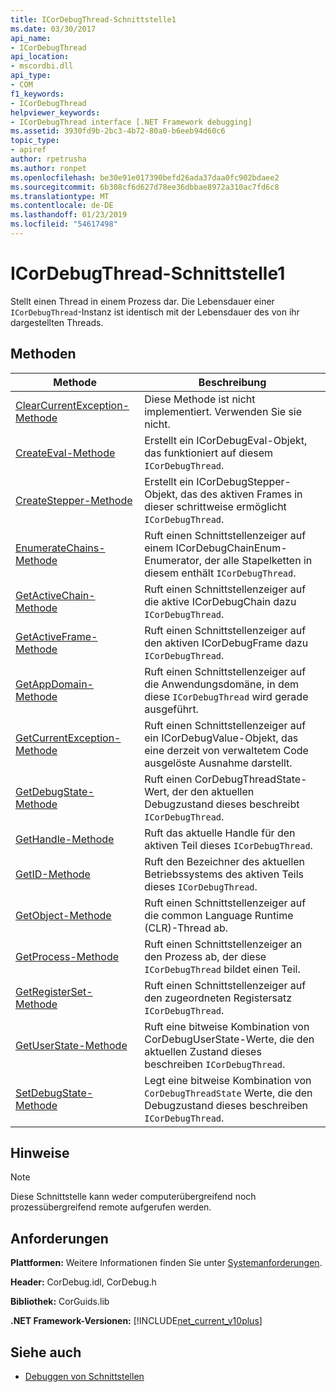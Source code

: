 ```yaml
---
title: ICorDebugThread-Schnittstelle1
ms.date: 03/30/2017
api_name:
- ICorDebugThread
api_location:
- mscordbi.dll
api_type:
- COM
f1_keywords:
- ICorDebugThread
helpviewer_keywords:
- ICorDebugThread interface [.NET Framework debugging]
ms.assetid: 3930fd9b-2bc3-4b72-80a0-b6eeb94d60c6
topic_type:
- apiref
author: rpetrusha
ms.author: ronpet
ms.openlocfilehash: be30e91e017390befd26ada37daa0fc902bdaee2
ms.sourcegitcommit: 6b308cf6d627d78ee36dbbae8972a310ac7fd6c8
ms.translationtype: MT
ms.contentlocale: de-DE
ms.lasthandoff: 01/23/2019
ms.locfileid: "54617498"
---
```

# <a name="icordebugthread-interface1"></a>ICorDebugThread-Schnittstelle1
Stellt einen Thread in einem Prozess dar. Die Lebensdauer einer `ICorDebugThread`-Instanz ist identisch mit der Lebensdauer des von ihr dargestellten Threads.  
  
## <a name="methods"></a>Methoden  
  
|Methode|Beschreibung|  
|------------|-----------------|  
|[ClearCurrentException-Methode](../../../../docs/framework/unmanaged-api/debugging/icordebugthread-clearcurrentexception-method.md)|Diese Methode ist nicht implementiert. Verwenden Sie sie nicht.|  
|[CreateEval-Methode](../../../../docs/framework/unmanaged-api/debugging/icordebugthread-createeval-method.md)|Erstellt ein ICorDebugEval-Objekt, das funktioniert auf diesem `ICorDebugThread`.|  
|[CreateStepper-Methode](../../../../docs/framework/unmanaged-api/debugging/icordebugthread-createstepper-method.md)|Erstellt ein ICorDebugStepper-Objekt, das des aktiven Frames in dieser schrittweise ermöglicht `ICorDebugThread`.|  
|[EnumerateChains-Methode](../../../../docs/framework/unmanaged-api/debugging/icordebugthread-enumeratechains-method.md)|Ruft einen Schnittstellenzeiger auf einem ICorDebugChainEnum-Enumerator, der alle Stapelketten in diesem enthält `ICorDebugThread`.|  
|[GetActiveChain-Methode](../../../../docs/framework/unmanaged-api/debugging/icordebugthread-getactivechain-method.md)|Ruft einen Schnittstellenzeiger auf die aktive ICorDebugChain dazu `ICorDebugThread`.|  
|[GetActiveFrame-Methode](../../../../docs/framework/unmanaged-api/debugging/icordebugthread-getactiveframe-method.md)|Ruft einen Schnittstellenzeiger auf den aktiven ICorDebugFrame dazu `ICorDebugThread`.|  
|[GetAppDomain-Methode](../../../../docs/framework/unmanaged-api/debugging/icordebugthread-getappdomain-method.md)|Ruft einen Schnittstellenzeiger auf die Anwendungsdomäne, in dem diese `ICorDebugThread` wird gerade ausgeführt.|  
|[GetCurrentException-Methode](../../../../docs/framework/unmanaged-api/debugging/icordebugthread-getcurrentexception-method.md)|Ruft einen Schnittstellenzeiger auf ein ICorDebugValue-Objekt, das eine derzeit von verwaltetem Code ausgelöste Ausnahme darstellt.|  
|[GetDebugState-Methode](../../../../docs/framework/unmanaged-api/debugging/icordebugthread-getdebugstate-method.md)|Ruft einen CorDebugThreadState-Wert, der den aktuellen Debugzustand dieses beschreibt `ICorDebugThread`.|  
|[GetHandle-Methode](../../../../docs/framework/unmanaged-api/debugging/icordebugthread-gethandle-method.md)|Ruft das aktuelle Handle für den aktiven Teil dieses `ICorDebugThread`.|  
|[GetID-Methode](../../../../docs/framework/unmanaged-api/debugging/icordebugthread-getid-method.md)|Ruft den Bezeichner des aktuellen Betriebssystems des aktiven Teils dieses `ICorDebugThread`.|  
|[GetObject-Methode](../../../../docs/framework/unmanaged-api/debugging/icordebugthread-getobject-method.md)|Ruft einen Schnittstellenzeiger auf die common Language Runtime (CLR)-Thread ab.|  
|[GetProcess-Methode](../../../../docs/framework/unmanaged-api/debugging/icordebugthread-getprocess-method.md)|Ruft einen Schnittstellenzeiger an den Prozess ab, der diese `ICorDebugThread` bildet einen Teil.|  
|[GetRegisterSet-Methode](../../../../docs/framework/unmanaged-api/debugging/icordebugthread-getregisterset-method.md)|Ruft einen Schnittstellenzeiger auf den zugeordneten Registersatz `ICorDebugThread`.|  
|[GetUserState-Methode](../../../../docs/framework/unmanaged-api/debugging/icordebugthread-getuserstate-method.md)|Ruft eine bitweise Kombination von CorDebugUserState-Werte, die den aktuellen Zustand dieses beschreiben `ICorDebugThread`.|  
|[SetDebugState-Methode](../../../../docs/framework/unmanaged-api/debugging/icordebugthread-setdebugstate-method.md)|Legt eine bitweise Kombination von `CorDebugThreadState` Werte, die den Debugzustand dieses beschreiben `ICorDebugThread`.|  
  
## <a name="remarks"></a>Hinweise  
  
> [!NOTE]
>  Diese Schnittstelle kann weder computerübergreifend noch prozessübergreifend remote aufgerufen werden.  
  
## <a name="requirements"></a>Anforderungen  
 **Plattformen:** Weitere Informationen finden Sie unter [Systemanforderungen](../../../../docs/framework/get-started/system-requirements.md).  
  
 **Header:** CorDebug.idl, CorDebug.h  
  
 **Bibliothek:** CorGuids.lib  
  
 **.NET Framework-Versionen:** [!INCLUDE[net_current_v10plus](../../../../includes/net-current-v10plus-md.md)]  
  
## <a name="see-also"></a>Siehe auch
- [Debuggen von Schnittstellen](../../../../docs/framework/unmanaged-api/debugging/debugging-interfaces.md)
